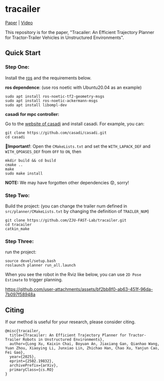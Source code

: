# tracailer

[Paper](https://arxiv.org/pdf/2502.19832) | [Video](https://www.youtube.com/watch?v=xxxxxxxxx)

This repository is for the paper, "Tracailer: An Efficient Trajectory Planner for Tractor-Trailer Vehicles in Unstructured Environments".

## Quick Start

### Step One:

Install the [ros](https://wiki.ros.org/ROS/Installation) and the requirements below.

**ros dependence**: (use ros noetic with Ubuntu20.04 as an example)

```
sudo apt install ros-noetic-tf2-geometry-msgs
sudo apt install ros-noetic-ackermann-msgs
sudo apt install libompl-dev
```

**casadi for mpc controller:**

Go to the [website of casadi](https://github.com/casadi/casadi) and install casadi. For example, you can:

```
git clone https://github.com/casadi/casadi.git
cd casadi
```

📢**Important!**: Open the `CMakeLists.txt` and set the `WITH_LAPACK_DEF` and `WITH_QPOASES_DEF` from `OFF` to `ON`, then

```
mkdir build && cd build
cmake ..
make
sudo make install
```

**NOTE:** We may have forgotten other dependencies 😟, sorry!

### Step Two:

Build the project: (you can change the trailer num defined in `src/planner/CMakeLists.txt` by changing the definition of `TRAILER_NUM`)

```
git clone https://github.com/ZJU-FAST-Lab/tracailer.git
cd tracailer
catkin_make
```

### Step Three:

run the project:

```
source devel/setup.bash
roslaunch planner run_all.launch
```

When you see the robot in the Rviz like below, you can use `2D Pose Estimate` to trigger planning.

https://github.com/user-attachments/assets/bf2bb8f0-ab63-451f-96da-7b097f58948a


## Citing

If our method is useful for your research, please consider citing.

```
@misc{tracailer,
  title={Tracailer: An Efficient Trajectory Planner for Tractor-Trailer Robots in Unstructured Environments},
  author={Long Xu, Kaixin Chai, Boyuan An, Jiaxiang Gan, Qianhao Wang, Yuan Zhou, Xiaoying Li, Junxiao Lin, Zhichao Han, Chao Xu, Yanjun Cao, Fei Gao},
  year={2025},
  eprint={2502.19832},
  archivePrefix={arXiv},
  primaryClass={cs.RO}
}
```
